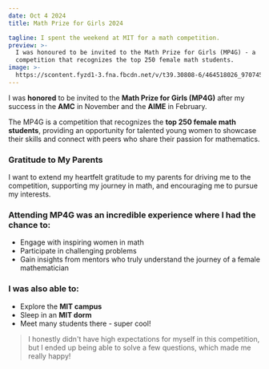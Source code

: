 ```yaml
---
date: Oct 4 2024
title: Math Prize for Girls 2024

tagline: I spent the weekend at MIT for a math competition.
preview: >-
  I was honoured to be invited to the Math Prize for Girls (MP4G) - a
  competition that recognizes the top 250 female math students.
image: >-
  https://scontent.fyzd1-3.fna.fbcdn.net/v/t39.30808-6/464518026_970745868431070_520447444068414024_n.jpg?_nc_cat=108&ccb=1-7&_nc_sid=f727a1&_nc_ohc=QaBk-nBqZkkQ7kNvgEAMUd4&_nc_zt=23&_nc_ht=scontent.fyzd1-3.fna&_nc_gid=ANqJ2fuLzxfO9uNWlIBzCnL&oh=00_AYCMyBrjSdsMqYjGShidiuB6DQyn8XI-vvsEbT8ZCWn3_A&oe=67243C95
---
```



I was **honored** to be invited to the **Math Prize for Girls (MP4G)** after my success in the **AMC** in November and the **AIME** in February. 

The MP4G is a competition that recognizes the **top 250 female math students**, providing an opportunity for talented young women to showcase their skills and connect with peers who share their passion for mathematics.

### Gratitude to My Parents

I want to extend my heartfelt gratitude to my parents for driving me to the competition, supporting my journey in math, and encouraging me to pursue my interests.


### Attending MP4G was an incredible experience where I had the chance to:
- Engage with inspiring women in math
- Participate in challenging problems
- Gain insights from mentors who truly understand the journey of a female mathematician

### I was also able to:
- Explore the **MIT campus**
- Sleep in an **MIT dorm**
- Meet many students there - super cool!

> I honestly didn't have high expectations for myself in this competition, but I ended up being able to solve a few questions, which made me really happy!

